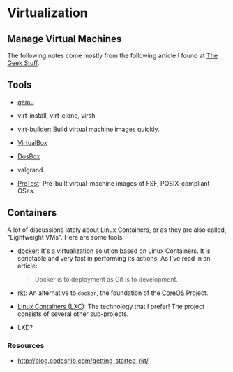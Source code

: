 Virtualization
==============

## Manage Virtual Machines

The following notes come mostly from the following article I found at
[The Geek Stuff](http://www.thegeekstuff.com/2014/10/linux-kvm-create-guest-vm/).



## Tools

 - [qemu](www.qemu.org/)

 - virt-install, virt-clone, virsh

 - [virt-builder](http://libguestfs.org/virt-builder.1.html):
   Build virtual machine images quickly.

 - [VirtualBox](www.virtualbox.org/)

 - [DosBox](www.dosbox.com/)

 - valgrand

 - [PreTest](http://pretest.nongnu.org/):
   Pre-built virtual-machine images of FSF, POSIX-compliant OSes.


Containers
----------

A lot of discussions lately about Linux Containers, or as they are also called,
"Lightweight VMs".  Here are some tools:

 - [docker][docker]:
   It's a virtualization solution based on Linux Containers.
   It is scriptable and very fast in performing its actions.
   As I've read in an article:
   > Docker is to deployment as Git is to development.

 - [rkt][rkt]:
   An alternative to `docker`, the foundation of the [CoreOS][coreos] Project.

 - [Linux Containers (LXC)][lxc]:
   The technology that I prefer!
   The project consists of several other sub-projects.

 - LXD?


### Resources

 - <http://blog.codeship.com/getting-started-rkt/>

[coreos]:	https://coreos.com/
[lxc]:		https://linuxcontainers.org/
[rkt]:		https://coreos.com/rkt/
[docker]:	https://www.docker.com
